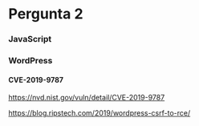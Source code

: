 # Pergunta 2

### JavaScript

#### 

####

### WordPress

#### CVE-2019-9787

https://nvd.nist.gov/vuln/detail/CVE-2019-9787

https://blog.ripstech.com/2019/wordpress-csrf-to-rce/

####
